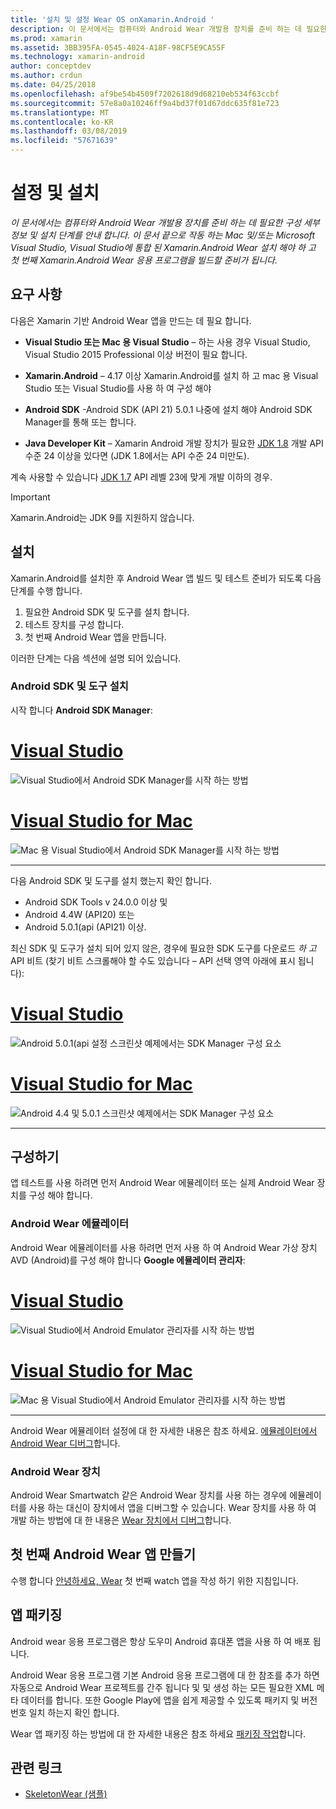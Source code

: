 ```yaml
---
title: '설치 및 설정 Wear OS onXamarin.Android '
description: 이 문서에서는 컴퓨터와 Android Wear 개발용 장치를 준비 하는 데 필요한 구성 세부 정보 및 설치 단계를 안내 합니다. 이 문서 끝으로 작동 하는 Mac 및/또는 Microsoft Visual Studio, Visual Studio에 통합 된 Xamarin.Android Wear 설치 해야 하 고 첫 번째 Xamarin.Android Wear 응용 프로그램을 빌드할 준비가 됩니다.
ms.prod: xamarin
ms.assetid: 3BB395FA-0545-4024-A18F-98CF5E9CA55F
ms.technology: xamarin-android
author: conceptdev
ms.author: crdun
ms.date: 04/25/2018
ms.openlocfilehash: af9be54b4509f7202618d9d68210eb534f63ccbf
ms.sourcegitcommit: 57e8a0a10246ff9a4bd37f01d67ddc635f81e723
ms.translationtype: MT
ms.contentlocale: ko-KR
ms.lasthandoff: 03/08/2019
ms.locfileid: "57671639"
---
```

# <a name="setup-and-installation"></a>설정 및 설치

_이 문서에서는 컴퓨터와 Android Wear 개발용 장치를 준비 하는 데 필요한 구성 세부 정보 및 설치 단계를 안내 합니다. 이 문서 끝으로 작동 하는 Mac 및/또는 Microsoft Visual Studio, Visual Studio에 통합 된 Xamarin.Android Wear 설치 해야 하 고 첫 번째 Xamarin.Android Wear 응용 프로그램을 빌드할 준비가 됩니다._

## <a name="requirements"></a>요구 사항

다음은 Xamarin 기반 Android Wear 앱을 만드는 데 필요 합니다.

-   **Visual Studio 또는 Mac 용 Visual Studio** &ndash; 하는 사용 경우 Visual Studio, Visual Studio 2015 Professional 이상 버전이 필요 합니다.

-   **Xamarin.Android** &ndash; 4.17 이상 Xamarin.Android를 설치 하 고 mac 용 Visual Studio 또는 Visual Studio를 사용 하 여 구성 해야

-   **Android SDK** -Android SDK (API 21) 5.0.1 나중에 설치 해야 Android SDK Manager를 통해 또는 합니다.

-   **Java Developer Kit** &ndash; Xamarin Android 개발 장치가 필요한 [JDK 1.8](https://www.oracle.com/technetwork/java/javase/downloads/jdk8-downloads-2133151.html) 개발 API 수준 24 이상을 있다면 (JDK 1.8에서는 API 수준 24 미만도).

계속 사용할 수 있습니다 [JDK 1.7](https://www.oracle.com/technetwork/java/javase/downloads/jdk7-downloads-1880260.html) API 레벨 23에 맞게 개발 이하의 경우.

> [!IMPORTANT]
> Xamarin.Android는 JDK 9를 지원하지 않습니다.

## <a name="installation"></a>설치

Xamarin.Android를 설치한 후 Android Wear 앱 빌드 및 테스트 준비가 되도록 다음 단계를 수행 합니다. 

1.  필요한 Android SDK 및 도구를 설치 합니다.
2.  테스트 장치를 구성 합니다.
3.  첫 번째 Android Wear 앱을 만듭니다.

이러한 단계는 다음 섹션에 설명 되어 있습니다.


### <a name="install-android-sdk-and-tools"></a>Android SDK 및 도구 설치 

시작 합니다 **Android SDK Manager**: 

# <a name="visual-studiotabwindows"></a>[Visual Studio](#tab/windows)

![Visual Studio에서 Android SDK Manager를 시작 하는 방법](installation-images/vs/sdk-menu.png)

# <a name="visual-studio-for-mactabmacos"></a>[Visual Studio for Mac](#tab/macos)

![Mac 용 Visual Studio에서 Android SDK Manager를 시작 하는 방법](installation-images/xs/sdk-menu.png)

-----


다음 Android SDK 및 도구를 설치 했는지 확인 합니다.

* Android SDK Tools v 24.0.0 이상 및
* Android 4.4W (API20) 또는
* Android 5.0.1(api (API21) 이상.

최신 SDK 및 도구가 설치 되어 있지 않은, 경우에 필요한 SDK 도구를 다운로드 *하 고* API 비트 (찾기 비트 스크롤해야 할 수도 있습니다 &ndash; API 선택 영역 아래에 표시 됩니다): 

# <a name="visual-studiotabwindows"></a>[Visual Studio](#tab/windows)

![Android 5.0.1(api 설정 스크린샷 예제에서는 SDK Manager 구성 요소](installation-images/vs/sdk-select.png)

# <a name="visual-studio-for-mactabmacos"></a>[Visual Studio for Mac](#tab/macos)

![Android 4.4 및 5.0.1 스크린샷 예제에서는 SDK Manager 구성 요소](installation-images/xs/sdk-select.png)

-----


## <a name="configuration"></a>구성하기

앱 테스트를 사용 하려면 먼저 Android Wear 에뮬레이터 또는 실제 Android Wear 장치를 구성 해야 합니다. 


### <a name="android-wear-emulator"></a>Android Wear 에뮬레이터

Android Wear 에뮬레이터를 사용 하려면 먼저 사용 하 여 Android Wear 가상 장치 AVD (Android)를 구성 해야 합니다 **Google 에뮬레이터 관리자**:

# <a name="visual-studiotabwindows"></a>[Visual Studio](#tab/windows)

![Visual Studio에서 Android Emulator 관리자를 시작 하는 방법](installation-images/vs/emulator-menu.png)

# <a name="visual-studio-for-mactabmacos"></a>[Visual Studio for Mac](#tab/macos)

![Mac 용 Visual Studio에서 Android Emulator 관리자를 시작 하는 방법](installation-images/xs/emulator-menu.png)

-----

Android Wear 에뮬레이터 설정에 대 한 자세한 내용은 참조 하세요. [에뮬레이터에서 Android Wear 디버그](~/android/wear/deploy-test/debug-on-emulator.md)합니다.


### <a name="android-wear-device"></a>Android Wear 장치

Android Wear Smartwatch 같은 Android Wear 장치를 사용 하는 경우에 에뮬레이터를 사용 하는 대신이 장치에서 앱을 디버그할 수 있습니다. Wear 장치를 사용 하 여 개발 하는 방법에 대 한 내용은 [Wear 장치에서 디버그](~/android/wear/deploy-test/debug-on-device.md)합니다.


## <a name="create-your-first-android-wear-app"></a>첫 번째 Android Wear 앱 만들기

수행 합니다 [안녕하세요, Wear](~/android/wear/get-started/hello-wear.md) 첫 번째 watch 앱을 작성 하기 위한 지침입니다.


## <a name="packaging-your-app"></a>앱 패키징

Android wear 응용 프로그램은 항상 도우미 Android 휴대폰 앱을 사용 하 여 배포 됩니다. 

Android Wear 응용 프로그램 기본 Android 응용 프로그램에 대 한 참조를 추가 하면 자동으로 Android Wear 프로젝트를 간주 됩니다 및 및 생성 하는 모든 필요한 XML 메타 데이터를 합니다. 또한 Google Play에 앱을 쉽게 제공할 수 있도록 패키지 및 버전 번호 일치 하는지 확인 합니다. 

Wear 앱 패키징 하는 방법에 대 한 자세한 내용은 참조 하세요 [패키징 작업](~/android/wear/deploy-test/packaging.md)합니다.


## <a name="related-links"></a>관련 링크

- [SkeletonWear (샘플)](https://developer.xamarin.com/samples/SkeletonWear/)
